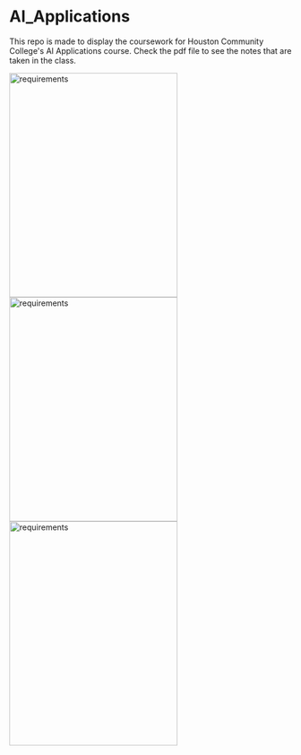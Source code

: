 # AI_Applications

This repo is made to display the coursework for Houston Community College's AI Applications course. Check the pdf file to see the notes that are taken in the class.

<img src="https://github.com/user-attachments/assets/d60f3fd9-b343-44b3-b508-5b914757e29d" alt="requirements" width="300" height="400">
<img src="https://github.com/user-attachments/assets/b00152aa-a074-46c0-863c-e910bde2ace0" alt="requirements" width="300" height="400">
<img src="https://github.com/user-attachments/assets/40c4389f-128a-472c-93e0-ee2fc691d629" alt="requirements" width="300" height="400">
